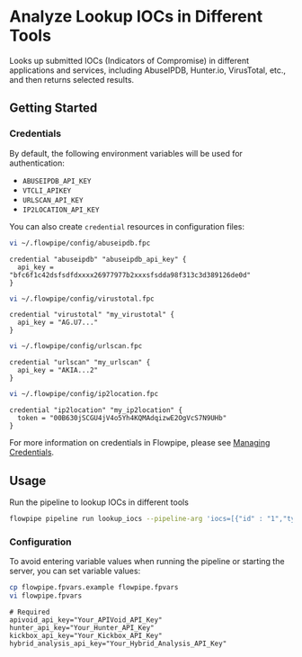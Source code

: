 # Analyze Lookup IOCs in Different Tools

Looks up submitted IOCs (Indicators of Compromise) in different applications and services, including AbuseIPDB, Hunter.io, VirusTotal, etc., and then returns selected results.

## Getting Started

### Credentials

By default, the following environment variables will be used for authentication:

- `ABUSEIPDB_API_KEY`
- `VTCLI_APIKEY`
- `URLSCAN_API_KEY`
- `IP2LOCATION_API_KEY`

You can also create `credential` resources in configuration files:

```sh
vi ~/.flowpipe/config/abuseipdb.fpc
```

```hcl
credential "abuseipdb" "abuseipdb_api_key" {
  api_key = "bfc6f1c42dsfsdfdxxxx26977977b2xxxsfsdda98f313c3d389126de0d"
}
```

```sh
vi ~/.flowpipe/config/virustotal.fpc
```

```hcl
credential "virustotal" "my_virustotal" {
  api_key = "AG.U7..."
}
```

```sh
vi ~/.flowpipe/config/urlscan.fpc
```

```hcl
credential "urlscan" "my_urlscan" {
  api_key = "AKIA...2"
}
```

```sh
vi ~/.flowpipe/config/ip2location.fpc
```

```hcl
credential "ip2location" "my_ip2location" {
  token = "00B630jSCGU4jV4o5Yh4KQMAdqizwE2OgVcS7N9UHb"
}
```

For more information on credentials in Flowpipe, please see [Managing Credentials](https://flowpipe.io/docs/run/credentials).

## Usage

Run the pipeline to lookup IOCs in different tools

```sh
flowpipe pipeline run lookup_iocs --pipeline-arg 'iocs=[{"id" : "1","type" : "ip","value" : "192.168.1.10"},{"id" : "2","type" : "domain","value" : "malicious-domain.com"}]'`
```

### Configuration

To avoid entering variable values when running the pipeline or starting the server, you can set variable values:

```sh
cp flowpipe.fpvars.example flowpipe.fpvars
vi flowpipe.fpvars
```

```hcl
# Required
apivoid_api_key="Your_APIVoid_API_Key"
hunter_api_key="Your_Hunter_API_Key"
kickbox_api_key="Your_Kickbox_API_Key"
hybrid_analysis_api_key="Your_Hybrid_Analysis_API_Key"
```